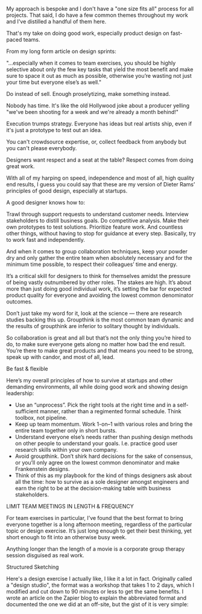 My approach is bespoke and I don't have a "one size fits all" process for all projects. That said, I do have a few common themes throughout my work and I've distilled a handful of them here.

That's my take on doing good work, especially product design on fast-paced teams.

From my long form article on design sprints:

"...especially when it comes to team exercises, you should be highly selective about only the few key tasks that yield the most benefit and make sure to space it out as much as possible, otherwise you’re wasting not just your time but everyone else’s as well."

Do instead of sell. Enough proselytizing, make something instead.

Nobody has time. It's like the old Hollywood joke about a producer yelling "we've been shooting for a week and we're already a month behind!"

Execution trumps strategy. Everyone has ideas but real artists ship, even if it's just a prototype to test out an idea.

You can't crowdsource expertise, or, collect feedback from anybody but you can't please everybody.

Designers want respect and a seat at the table? Respect comes from doing great work.





With all of my harping on speed, independence and most of all, high quality end results, I guess you could say that these are my version of Dieter Rams’ principles of good design, especially at startups.

A good designer knows how to:

Trawl through support requests to understand customer needs.
Interview stakeholders to distill business goals.
Do competitive analysis.
Make their own prototypes to test solutions.
Prioritize feature work.
And countless other things, without having to stop for guidance at every step.
Basically, try to work fast and independently.

And when it comes to group collaboration techniques, keep your powder dry and only gather the entire team when absolutely necessary and for the minimum time possible, to respect their colleagues’ time and energy.






It’s a critical skill for designers to think for themselves amidst the pressure of being vastly outnumbered by other roles. The stakes are high. It’s about more than just doing good individual work, it’s setting the bar for expected product quality for everyone and avoiding the lowest common denominator outcomes.

Don’t just take my word for it, look at the science — there are research studies backing this up. Groupthink is the most common team dynamic and the results of groupthink are inferior to solitary thought by individuals.

So collaboration is great and all but that’s not the only thing you’re hired to do, to make sure everyone gets along no matter how bad the end result. You’re there to make great products and that means you need to be strong, speak up with candor, and most of all, lead.



Be fast & flexible

Here’s my overall principles of how to survive at startups and other demanding environments, all while doing good work and showing design leadership:

* Use an “unprocess”. Pick the right tools at the right time and in a self-sufficient manner, rather than a regimented formal schedule. Think toolbox, not pipeline.
* Keep up team momentum. Work 1-on–1 with various roles and bring the entire team together only in short bursts.
* Understand everyone else’s needs rather than pushing design methods on other people to understand your goals. I.e. practice good user research skills within your own company.
* Avoid groupthink. Don’t shirk hard decisions for the sake of consensus, or you’ll only agree on the lowest common denominator and make Frankenstein designs.
* Think of this as my playbook for the kind of things designers ask about all the time: how to survive as a sole designer amongst engineers and earn the right to be at the decision-making table with business stakeholders.



LIMIT TEAM MEETINGS IN LENGTH & FREQUENCY

For team exercises in particular, I’ve found that the best format to bring everyone together is a long afternoon meeting, regardless of the particular topic or design exercise. It’s just long enough to get their best thinking, yet short enough to fit into an otherwise busy week.

Anything longer than the length of a movie is a corporate group therapy session disguised as real work.




Structured Sketching

Here's a design exercise I actually like, I like it a lot in fact. Originally called a "design studio", the format was a workshop that takes 1 to 2 days, which I modified and cut down to 90 minutes or less to get the same benefits. I wrote an article on the Zapier blog to explain the abbreviated format and documented the one we did at an off-site, but the gist of it is very simple: